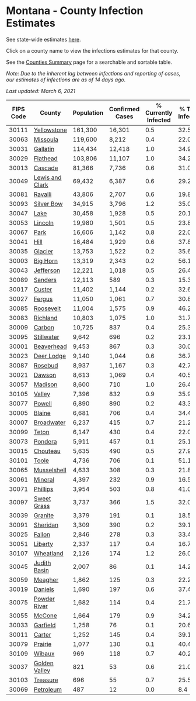 # Montana - County Infection Estimates

See state-wide estimates [here](/infections/us-mt).

Click on a county name to view the infections estimates for that county.

See the [Counties Summary](/infections/summary-counties) page for a searchable and sortable table.

*Note: Due to the inherent lag between infections and reporting of cases, our estimates of infections are as of 14 days ago.*

*Last updated: March 6, 2021*

|   FIPS Code |                             County |   Population |   Confirmed Cases |   % Currently Infected |   % Total Infected |
|-------------|------------------------------------|--------------|-------------------|------------------------|--------------------|
|       30111 |         [Yellowstone](yellowstone) |      161,300 |            16,301 |                    0.5 |               32.5 |
|       30063 |               [Missoula](missoula) |      119,600 |             8,212 |                    0.4 |               22.0 |
|       30031 |               [Gallatin](gallatin) |      114,434 |            12,418 |                    1.0 |               34.9 |
|       30029 |               [Flathead](flathead) |      103,806 |            11,107 |                    1.0 |               34.2 |
|       30013 |                 [Cascade](cascade) |       81,366 |             7,736 |                    0.6 |               31.0 |
|       30049 | [Lewis and Clark](lewis-and-clark) |       69,432 |             6,387 |                    0.6 |               29.2 |
|       30081 |                 [Ravalli](ravalli) |       43,806 |             2,707 |                    0.6 |               19.8 |
|       30093 |           [Silver Bow](silver-bow) |       34,915 |             3,796 |                    1.2 |               35.0 |
|       30047 |                       [Lake](lake) |       30,458 |             1,928 |                    0.5 |               20.1 |
|       30053 |                 [Lincoln](lincoln) |       19,980 |             1,501 |                    0.5 |               23.8 |
|       30067 |                       [Park](park) |       16,606 |             1,142 |                    0.8 |               22.0 |
|       30041 |                       [Hill](hill) |       16,484 |             1,929 |                    0.6 |               37.8 |
|       30035 |                 [Glacier](glacier) |       13,753 |             1,522 |                    0.2 |               35.6 |
|       30003 |               [Big Horn](big-horn) |       13,319 |             2,343 |                    0.2 |               56.1 |
|       30043 |             [Jefferson](jefferson) |       12,221 |             1,018 |                    0.5 |               26.4 |
|       30089 |                 [Sanders](sanders) |       12,113 |               589 |                    0.3 |               15.3 |
|       30017 |                   [Custer](custer) |       11,402 |             1,144 |                    0.2 |               32.6 |
|       30027 |                   [Fergus](fergus) |       11,050 |             1,061 |                    0.7 |               30.8 |
|       30085 |             [Roosevelt](roosevelt) |       11,004 |             1,575 |                    0.9 |               46.2 |
|       30083 |               [Richland](richland) |       10,803 |             1,075 |                    1.0 |               31.7 |
|       30009 |                   [Carbon](carbon) |       10,725 |               837 |                    0.4 |               25.3 |
|       30095 |           [Stillwater](stillwater) |        9,642 |               696 |                    0.2 |               23.1 |
|       30001 |           [Beaverhead](beaverhead) |        9,453 |               867 |                    0.3 |               30.0 |
|       30023 |           [Deer Lodge](deer-lodge) |        9,140 |             1,044 |                    0.6 |               36.7 |
|       30087 |                 [Rosebud](rosebud) |        8,937 |             1,167 |                    0.3 |               42.7 |
|       30021 |                   [Dawson](dawson) |        8,613 |             1,069 |                    0.4 |               40.5 |
|       30057 |                 [Madison](madison) |        8,600 |               710 |                    1.0 |               26.4 |
|       30105 |                   [Valley](valley) |        7,396 |               832 |                    0.9 |               35.9 |
|       30077 |                   [Powell](powell) |        6,890 |               890 |                    0.2 |               43.3 |
|       30005 |                   [Blaine](blaine) |        6,681 |               706 |                    0.4 |               34.4 |
|       30007 |           [Broadwater](broadwater) |        6,237 |               415 |                    0.7 |               21.2 |
|       30099 |                     [Teton](teton) |        6,147 |               430 |                    0.4 |               22.0 |
|       30073 |                 [Pondera](pondera) |        5,911 |               457 |                    0.1 |               25.1 |
|       30015 |               [Chouteau](chouteau) |        5,635 |               490 |                    0.5 |               27.9 |
|       30101 |                     [Toole](toole) |        4,736 |               706 |                    0.1 |               51.1 |
|       30065 |         [Musselshell](musselshell) |        4,633 |               308 |                    0.3 |               21.8 |
|       30061 |                 [Mineral](mineral) |        4,397 |               232 |                    0.9 |               16.5 |
|       30071 |               [Phillips](phillips) |        3,954 |               503 |                    0.8 |               41.0 |
|       30097 |         [Sweet Grass](sweet-grass) |        3,737 |               366 |                    1.5 |               32.0 |
|       30039 |                 [Granite](granite) |        3,379 |               191 |                    0.1 |               18.5 |
|       30091 |               [Sheridan](sheridan) |        3,309 |               390 |                    0.2 |               39.1 |
|       30025 |                   [Fallon](fallon) |        2,846 |               278 |                    0.3 |               33.4 |
|       30051 |                 [Liberty](liberty) |        2,337 |               117 |                    0.4 |               16.7 |
|       30107 |             [Wheatland](wheatland) |        2,126 |               174 |                    1.2 |               26.0 |
|       30045 |       [Judith Basin](judith-basin) |        2,007 |                86 |                    0.1 |               14.2 |
|       30059 |                 [Meagher](meagher) |        1,862 |               125 |                    0.3 |               22.2 |
|       30019 |                 [Daniels](daniels) |        1,690 |               197 |                    0.6 |               37.4 |
|       30075 |       [Powder River](powder-river) |        1,682 |               114 |                    0.4 |               21.7 |
|       30055 |                   [McCone](mccone) |        1,664 |               179 |                    0.9 |               34.2 |
|       30033 |               [Garfield](garfield) |        1,258 |                76 |                    0.1 |               20.6 |
|       30011 |                   [Carter](carter) |        1,252 |               145 |                    0.4 |               39.1 |
|       30079 |                 [Prairie](prairie) |        1,077 |               130 |                    0.1 |               40.4 |
|       30109 |                   [Wibaux](wibaux) |          969 |               118 |                    0.7 |               40.2 |
|       30037 |     [Golden Valley](golden-valley) |          821 |                53 |                    0.6 |               21.0 |
|       30103 |               [Treasure](treasure) |          696 |                55 |                    0.7 |               25.5 |
|       30069 |             [Petroleum](petroleum) |          487 |                12 |                    0.0 |                8.4 |